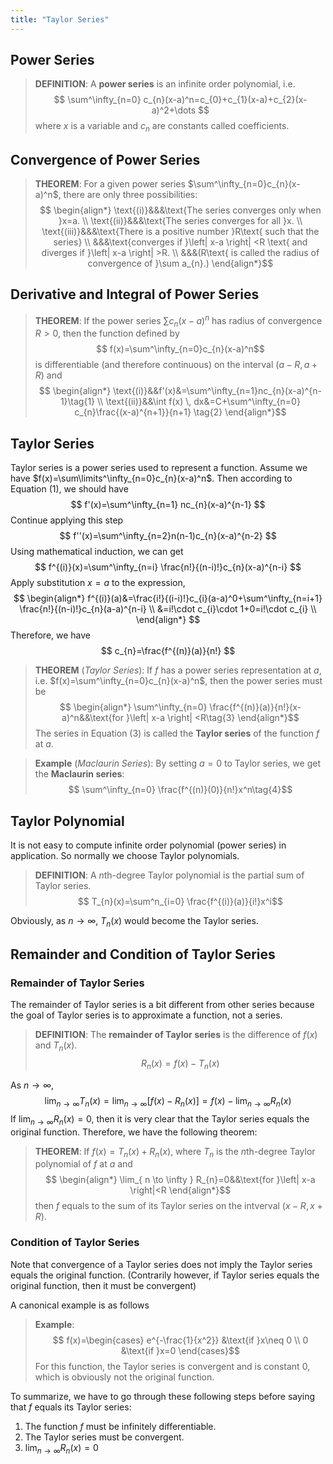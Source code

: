 ```yaml
---
title: "Taylor Series"
---
```

## Power Series
>**DEFINITION**:
>A **power series** is an infinite order polynomial, i.e.
>$$
\sum^\infty_{n=0} c_{n}(x-a)^n=c_{0}+c_{1}(x-a)+c_{2}(x-a)^2+\dots $$
>where $x$ is a variable and $c_{n}$ are constants called coefficients.

## Convergence of Power Series
>**THEOREM**:
>For a given power series $\sum^\infty_{n=0}c_{n}(x-a)^n$, there are only three possibilities:
>$$
\begin{align*}
\text{(i)}&&&\text{The series converges only when }x=a. \\
\text{(ii)}&&&\text{The series converges for all }x. \\
\text{(iii)}&&&\text{There is a positive number }R\text{ such that the series} \\
&&&\text{converges if }\left| x-a \right| <R \text{ and diverges if }\left| x-a \right| >R. \\
&&&(R\text{ is called the radius of convergence of }\sum a_{n}.)
\end{align*}$$

## Derivative and Integral of Power Series
>**THEOREM**:
>If the power series $\sum c_n (x-a)^n$ has radius of convergence $R>0$, then the function defined by
>$$
f(x)=\sum^\infty_{n=0}c_{n}(x-a)^n$$
>is differentiable (and therefore continuous) on the interval $(a-R,a+R)$ and
>$$
\begin{align*}
\text{(i)}&&f'(x)&=\sum^\infty_{n=1}nc_{n}(x-a)^{n-1}\tag{1}
 \\
\text{(ii)}&&\int f(x) \, dx&=C+\sum^\infty_{n=0} c_{n}\frac{(x-a)^{n+1}}{n+1} \tag{2}
\end{align*}$$

## Taylor Series
Taylor series is a power series used to represent a function.
Assume we have $f(x)=\sum\limits^\infty_{n=0}c_{n}(x-a)^n$.
Then according to Equation (1), we should have 
$$
f'(x)=\sum^\infty_{n=1} nc_{n}(x-a)^{n-1}
$$
Continue applying this step
$$
f''(x)=\sum^\infty_{n=2}n(n-1)c_{n}(x-a)^{n-2}
$$
Using mathematical induction, we can get
$$
f^{(i)}(x)=\sum^\infty_{n=i} \frac{n!}{(n-i)!}c_{n}(x-a)^{n-i}
$$
Apply substitution $x=a$ to the expression,
$$
\begin{align*}
f^{(i)}(a)&=\frac{i!}{(i-i)!}c_{i}(a-a)^0+\sum^\infty_{n=i+1} \frac{n!}{(n-i)!}c_{n}(a-a)^{n-i} \\
&=i!\cdot c_{i}\cdot 1+0=i!\cdot c_{i} \\
\end{align*}
$$
Therefore, we have
$$
c_{n}=\frac{f^{(n)}(a)}{n!}
$$

>**THEOREM** (*Taylor Series*):
>If $f$ has a power series representation at $a$, i.e. $f(x)=\sum^\infty_{n=0}c_{n}(x-a)^n$, then the power series must be
>$$
\begin{align*}
\sum^\infty_{n=0} \frac{f^{(n)}(a)}{n!}(x-a)^n&&\text{for }\left| x-a \right| <R\tag{3}
\end{align*}$$
>The series in Equation (3) is called the **Taylor series** of  the function $f$ at $a$.

>**Example** (*Maclaurin Series*):
>By setting $a=0$ to Taylor series, we get the **Maclaurin series**:
>$$
\sum^\infty_{n=0} \frac{f^{(n)}(0)}{n!}x^n\tag{4}$$

## Taylor Polynomial
It is not easy to compute infinite order polynomial (power series) in application. So normally we choose Taylor polynomials.

>**DEFINITION**:
>A $n$th-degree Taylor polynomial is the partial sum of Taylor series.
>$$
T_{n}(x)=\sum^n_{i=0} \frac{f^{(i)}(a)}{i!}x^i$$

Obviously, as $n\to \infty$, $T_{n}(x)$ would become the Taylor series.

## Remainder and Condition of Taylor Series
### Remainder of Taylor Series
The remainder of Taylor series is a bit different from other series because the goal of Taylor series is to approximate a function, not a series.

>**DEFINITION**:
>The **remainder of Taylor series** is the difference of $f(x)$ and $T_{n}(x)$.
>$$
R_{n}(x)=f(x)-T_{n}(x)$$

As $n\to \infty$,
$$
\lim_{ n \to \infty } T_{n}(x)=\lim_{ n \to \infty } [f(x)-R_{n}(x)]=f(x)-\lim_{ n \to \infty } R_{n}(x)
$$
If $\lim_{ n \to \infty } R_{n}(x)=0$, then it is very clear that the Taylor series equals the original function. Therefore, we have the following theorem:
>**THEOREM**:
>If $f(x)=T_{n}(x)+R_{n}(x)$, where $T_{n}$ is the $n$th-degree Taylor polynomial of $f$ at $a$ and
>$$
\begin{align*}
\lim_{ n \to \infty } R_{n}=0&&\text{for }\left| x-a \right|<R 
\end{align*}$$
>then $f$ equals to the sum of its Taylor series on the intverval $(x-R,x+R)$.

### Condition of Taylor Series
Note that convergence of a Taylor series does not imply the Taylor series equals the original function. (Contrarily however, if Taylor series equals the original function, then it must be convergent)

A canonical example is as follows
>**Example**:$$
f(x)=\begin{cases}
e^{-\frac{1}{x^2}} &\text{if }x\neq 0 \\
0 &\text{if }x=0
\end{cases}$$
>For this function, the Taylor series is convergent and is constant $0$, which is obviously not the original function.

To summarize, we have to go through these following steps before saying that $f$ equals its Taylor series:
1. The function $f$ must be infinitely differentiable.
2. The Taylor series must be convergent.
3. $\lim_{ n \to \infty } R_{n}(x)=0$


